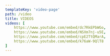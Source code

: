 ```yaml
---
templateKey: 'video-page'
path: /video
title: VIDEOS
videos: [
    https://www.youtube.com/embed/dc7RkEPbWGo,
    https://www.youtube.com/embed/NSXm7nj-u5E,
    https://www.youtube.com/embed/cpE2TtQMarA,
    https://www.youtube.com/embed/k76aW-9QlT8
]
---
```

